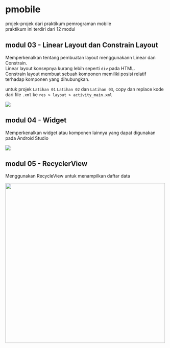 # pmobile
projek-projek dari praktikum pemrograman mobile  
praktikum ini terdiri dari 12 modul

## modul 03 - Linear Layout dan Constrain Layout
Memperkenalkan tentang pembuatan layout menggunakann Linear dan Constrain.  
Linear layout konsepnya kurang lebih seperti `div` pada HTML.  
Constrain layout membuat sebuah komponen memiliki posisi relatif terhadap komponen yang dihubungkan.    
  
untuk projek `Latihan 01` `Latihan 02` dan `Latihan 03`, copy dan replace kode dari file `.xml` ke `res > layout > activity_main.xml`

<img src="https://i.ibb.co/s9HQT4V/modul-03.png">

## modul 04 - Widget
Memperkenalkan widget atau komponen lainnya yang dapat digunakan pada Android Studio

<img src="https://i.ibb.co/1qDCGBd/modul-04.png">

## modul 05 - RecyclerView
Menggunakan RecycleView untuk menampilkan daftar data

<img src="https://i.ibb.co/LnR47fh/modul-05-cr.png" height="500"> 

